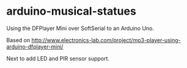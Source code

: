 # arduino-musical-statues

Using the DFPlayer Mini over SoftSerial to an Arduino Uno.

Based on http://www.electronics-lab.com/project/mp3-player-using-arduino-dfplayer-mini/

Next to add LED and PIR sensor support.


